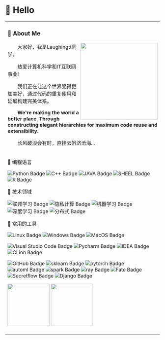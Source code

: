 

#  🙋 Hello

<table>
<tr><td>

<!-- About me 关于我 -->
### 🤺 About Me
  
<img align="right" width="250" src="https://cdn.jsdelivr.net/gh/sun0225SUN/sun0225SUN/assets/images/hi.gif" />

<p>&emsp;&emsp;大家好，我是Laughingtt同学。</p>
<p>&emsp;&emsp;热爱计算机科学和IT互联网事业!</p>
<p>&emsp;&emsp;我们正在让这个世界变得更加美好，通过代码的重复使用和延展构建完美体系。</p>
<p><strong>&emsp;&emsp;We're making the world a better place. Through constructing elegant hierarchies for maximum code reuse and extensibility.</strong></p>
<p>&emsp;&emsp;长风破浪会有时，直挂云帆济沧海...</p>

</td></tr>

<tr>
<td>

 
<!--  skill badge 技能徽章 -->
💪 编程语言

![Python Badge](https://img.shields.io/badge/Python-3776AB?logo=python&logoColor=fff&style=flat)
![C++ Badge](https://img.shields.io/badge/C%2B%2B-00599C?logo=cplusplus&logoColor=fff&style=flat)
![JAVA Badge](https://img.shields.io/badge/Java-blue)
![SHEEL Badge](https://img.shields.io/badge/Sheel-blue)
![R Badge](https://img.shields.io/badge/R-276DC3?logo=r&logoColor=fff&style=flat)

  
🧠 技术领域

![联邦学习 Badge](https://img.shields.io/badge/联邦学习-9cf)
![隐私计算 Badge](https://img.shields.io/badge/隐私计算-9cf)
![机器学习 Badge](https://img.shields.io/badge/机器学习-ff69b4)
![深度学习 Badge](https://img.shields.io/badge/深度学习-red)
![分布式 Badge](https://img.shields.io/badge/分布式-ff69b4)

🧰 常用的工具

![Linux Badge](https://img.shields.io/badge/Linux-FCC624?logo=linux&logoColor=000&style=flat)
![Windows Badge](https://img.shields.io/badge/Windows-0078D6?logo=windows&logoColor=fff&style=flat)
![MacOS Badge](https://img.shields.io/badge/MacOS-ff69b4)

![Visual Studio Code Badge](https://img.shields.io/badge/Visual%20Studio%20Code-007ACC?logo=visualstudiocode&logoColor=fff&style=flat)
![Pycharm Badge](https://img.shields.io/badge/Pycharm-9cf)
![IDEA Badge](https://img.shields.io/badge/IDEA-red)
![CLion Badge](https://img.shields.io/badge/CLion-9cf)

![GitHub Badge](https://img.shields.io/badge/GitHub-181717?logo=github&logoColor=fff&style=flat)
![sklearn Badge](https://img.shields.io/badge/sklearn-red)
![pytorch Badge](https://img.shields.io/badge/pytorch-green)
![automl Badge](https://img.shields.io/badge/automl-9cf)
![spark Badge](https://img.shields.io/badge/spark-9cf)
![ray Badge](https://img.shields.io/badge/ray-red)
![Fate Badge](https://img.shields.io/badge/FATE-green)
![Secretflow Badge](https://img.shields.io/badge/Secretflow-yellow)
![Django Badge](https://img.shields.io/badge/Django-092E20?logo=django&logoColor=fff&style=flat)

 

  
<!-- GitHub 数据统计 -->
<img height="137px" src="https://github-readme-stats-git-masterrstaa-rickstaa.vercel.app/api?username=Laughingtt&hide_title=true&hide_border=true&show_icons=trueline_height=21&text_color=000&icon_color=000&bg_color=0,ea6161,ffc64d,fffc4d,52fa5a&theme=graywhite" />
<img height="137px" src="https://github-readme-stats-git-masterrstaa-rickstaa.vercel.app/api/top-langs/?username=Laughingtt&hide_title=true&hide_border=true&layout=compact&langs_count=6&text_color=000&icon_color=fff&bg_color=0,52fa5a,4dfcff,c64dff&theme=graywhite" /><br><br>

